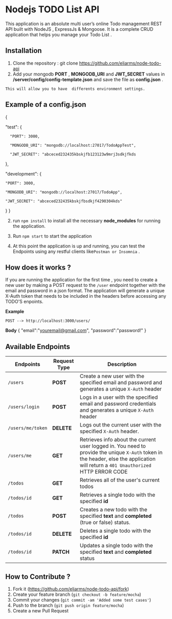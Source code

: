 # Nodejs TODO List API
 This application is an absolute multi user’s online Todo management REST API built with NodeJS , ExpressJs  & Mongoose. It is a complete CRUD application that helps you manage your Todo List .

## Installation

1. Clone the repository :  git clone https://github.com/eliarms/node-todo-api
2. Add your mongodb **PORT** , **MONGODB_URI** and **JWT_SECRET** values in **/server/config/config-template.json** and save the file as **config.json** .

```This will allow you to have  differents environment settings.```

## Example of a config.json 

{
 
 "test": 
   {
    
      "PORT": 3000,
      
      "MONGODB_URI": "mongodb://localhost:27017/TodoAppTest",
      
      "JWT_SECRET": "abceced232435kbskjfb123123w9mrj3sdkjfkds
   },
   
  "development": 
   {
   
    "PORT": 3000,
    
    "MONGODB_URI": "mongodb://localhost:27017/TodoApp",
   
    "JWT_SECRET": "abceced232435kbskjfbsdkjf4290304kds"
 
 }
}

2. run ```npm install``` to install all the necessary **node_modules** for running the application.

2. Run ```npm start``` to start the application 

3. At this point the application is up and running, you can test the Endpoints using any restful clients like```Postman or Insomnia``` .

## How does it works ?
If you are running the application for the first time , you need to create a new user by making a POST request to the  ```/user```  endpoint together with the email and password in a json format. The application will generate a unique X-Auth token that needs to be included in the headers before accessing any TODO'S enpoints.

**Example**

```POST --> http://localhost:3000/users/```

**Body**
{
	"email":"youremail@gmail.com",
	"password":"password!"
}

## Available Endpoints

| Endpoints  | Request Type | Description
| ---------- | ---- | ---------- |
| `/users`  | **POST**  | Create a new user with the specified email and password and generates a unique ```X-Auth``` header
| `/users/login`  | **POST**  | Logs in a user with the specified email and password credentials and generates a unique ```X-Auth``` header
| `/users/me/token` | **DELETE** | Logs out the current user with the specified ```X-Auth``` header.
| `/users/me` | **GET** | Retrieves info about the current user logged in. You need to provide the unique  ```X-Auth``` token in the header, else the application will return a ```401 Unauthorized``` HTTP ERROR CODE
| `/todos` | **GET** | Retrieves all of the user's current todos
| `/todos/id` | **GET** | Retrieves a single todo with the specified **id**
| `/todos` | **POST** | Creates a new todo with the specified **text** and **completed** (true or false) status. 
| `/todos/id` | **DELETE** | Deletes a single todo with the specified **id**
| `/todos/id` | **PATCH** | Updates a single todo with the specified **text** and **completed** status



## How to Contribute ?
1. Fork it (<https://github.com/eliarms/node-todo-api/fork>)
2. Create your feature branch (`git checkout -b feature/mocha`)
3. Commit your changes (`git commit -am 'Added some test cases'`)
4. Push to the branch (`git push origin feature/mocha`)
5. Create a new Pull Request

